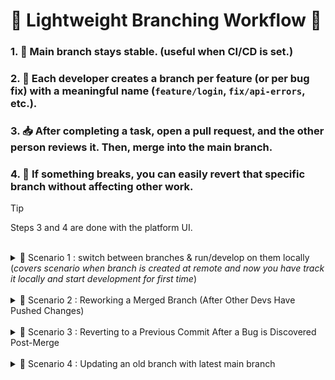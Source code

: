 
# 🌿 Lightweight Branching Workflow 🌿

### 1. 🌟 Main branch stays stable. (useful when CI/CD is set.)
### 2. 🌱 Each developer creates a branch per feature (or per bug fix) with a meaningful name (`feature/login`, `fix/api-errors`, etc.).
### 3. 📥 After completing a task, open a pull request, and the other person reviews it. Then, merge into the main branch.
### 4. 🔄 If something breaks, you can easily revert that specific branch without affecting other work.

> [!TIP]
> Steps 3 and 4 are done with the platform UI.

<br>

<details>
  <summary>🔄 Scenario 1 : switch between branches & run/develop on them locally (<i>covers scenario when branch is created at remote and now you have track it locally and start development for first time</i>)</summary>
  
> [!IMPORTANT]  
> Create the branch on remote platform.

### 1. **Check for Available Branches**
   
   - **To see local branches:**
     ```powershell
     git branch
     ```
     This will list all the branches that you have locally.
   
   - **To see remote branches as well:**
     ```powershell
     git branch -a
     ```
     This will list both local and remote branches. Remote branches will be listed as `origin/branch-name`.

### 2. **Fetch Latest Updates**
   If you want to make sure you have the latest branches and updates from the remote repository, run:
   ```powershell
   git fetch
   ```
   This will update your local knowledge of the remote repository, pulling down new branches and commits without modifying your working directory.

   ### 3. **Switch to the Desired Branch**
      Use the `git checkout` or `git switch` command to change to the branch you want to work on or run.

   - **If the branch is remote (you don’t have it locally yet), you can check it out directly like this:**
     ```powershell
     git checkout -b branch-name origin/branch-name
     ```
     This command:
     - Creates a local branch named `branch-name`.
     - Tracks the remote branch `origin/branch-name`.
  
> [!IMPORTANT]  
> Keep local and remote branch names the same for simplicity.

### 4. **Install Dependencies then run project**
   The process will depend on your specific setup.

### 5. **Making Changes and Committing on Another Branch (can be done with VSCode UI as well)**
   Once you're on the correct branch, you can start making changes to files, add them to staging, and commit them.

   - **Staging changes:**
     ```powershell
     git add <file>
     ```
   
   - **Committing changes:**
     ```powershell
     git commit -m "Your commit message"
     ```

### 6. **Pushing Changes to Remote (can be done with VSCode UI as well)**
   If you made changes and want to push them to the remote repository, do the following:
   ```powershell
   git push origin branch-name
   ```

</details>

<br>

<details>
  <summary>🔧 Scenario 2 : Reworking a Merged Branch (After Other Devs Have Pushed Changes)</summary>

## 1. Switch to branch:
```powershell
git checkout branch-name
```
## 2. Fetch changes done in remote main to your local branch:
```powershell
git fetch origin main
```
## 3. Apply changes done in remote main to your local branch:
```powershell
git merge origin/main
```
## 4. Push local branch changes done to remote branch:
```powershell
git push origin branch-name
```
</details>

<br>

<details>
  <summary>🐞 Scenario 3 : Reverting to a Previous Commit After a Bug is Discovered Post-Merge</summary>

### 1. **Identify the Commit to Revert to**

- Use the following command to list recent commits and find the one you want to revert to:
  ```bash
  git log
  ```
  This will show you a list of commits with commit hashes (e.g., `abc123`). Also available at platform UI.

### 2. **Create a New Branch to Apply the Fix**

- It's a good practice to create a new branch for the revert operation to isolate changes:
  ```bash
  git checkout -b fix/revert-bug
  ```

### 3. **Revert the Commit**

- Use the `git revert` command to undo the specific commit that introduced the bug (replace `abc123` with the actual commit hash):
  ```bash
  git revert abc123
  ```
  This will create a new commit that undoes the changes made in the specified commit.

### 4. **Test the Reverted Code**

### 5. **Push the Fix to Remote and Open a Pull Request**

- Push the revert changes to the remote branch:
  ```bash
  git push origin fix/revert-bug
  ```
  
- Create a pull request to merge the revert fix into the main branch.

### 6. **Merge the Fix into Main**

</details>

<br>

<details>
  <summary>🔄 Scenario 4 : Updating an old branch with latest main branch</summary>

### 1. **Switch to the Old Branch**
   ```bash
   git checkout branch-name
   ```

### 2. **Fetch Changes from Remote**
   ```bash
   git fetch origin
   ```

### 3. **Merge Changes from Main into Your Old Branch**
   ```bash
   git merge origin/main
   ```

### 4. **Resolve Any Merge Conflicts (if any)**  
   If there are conflicts, Git will prompt you to resolve them manually. After resolving, stage the changes:
   ```bash
   git add <file>
   ```

### 5. **Commit the Merge**
   Once conflicts are resolved and staged, complete the merge:
   ```bash
   git commit
   ```

### 6. **Push the Updated Branch to Remote**
   ```bash
   git push origin branch-name
   ```

</details>
